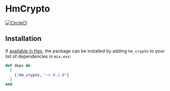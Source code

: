 # HmCrypto

[![CircleCI](https://circleci.com/gh/heathmont/hm-crypto.svg?style=shield&circle-token=c1b594b3ee6dadc82c44d0c0e6d68db18230e324)](https://circleci.com/gh/heathmont/hm-crypto)

## Installation

If [available in Hex](https://hex.pm/docs/publish), the package can be installed
by adding `hm_crypto` to your list of dependencies in `mix.exs`:

```elixir
def deps do
  [
    {:hm_crypto, "~> 0.1.0"}
  ]
end
```
